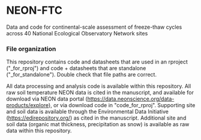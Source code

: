 # NEON-FTC
Data and code for continental-scale assessment of freeze-thaw cycles across 40 National Ecological Observatory Network sites

### File organization
This repository contains code and datasheets that are used in an rproject ("_for_rproj") and code + datasheets that are standalone ("_for_standalone"). Double check that file paths are correct. 

All data processing and analysis code is available within this repository. All raw soil temperature NEON data is cited in the manuscript, and available for download via NEON data portal (https://data.neonscience.org/data-products/explore), or via download code in "code_for_rproj". Supporting site and soil data is available through the Environmental Data Initiative (https://edirepository.org/) as cited in the manuscript. Additional site and soil data (organic mat thickness, precipitation as snow) is available as raw data within this repository.

